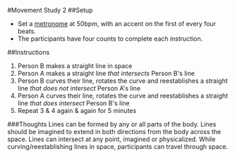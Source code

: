 #Movement Study 2
##Setup
* Set a [metronome](http://webmetronome.com/?t=50&b=4&a=1000) at 50bpm, with an accent on the first of every four beats.
* The participants have four counts to complete each instruction.

##Instructions
1. Person B makes a straight line in space
2. Person A makes a straight line _that intersects_ Person B's line
3. Person B curves their line, rotates the curve and reestablishes a straight line _that does not intersect_ Person A's line
4. Person A curves their line, rotates the curve and reestablishes a straight line _that does intersect_ Person B's line
5. Repeat 3 & 4 again & again for 5 minutes

###Thoughts
Lines can be formed by any or all parts of the body. Lines should be imagined to extend in both directions from the body across the space. Lines can intersect at any point, imagined or physicalized. While curving/reestablishing lines in space, participants can travel through space.
